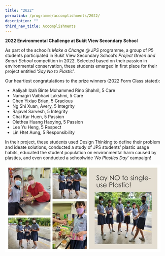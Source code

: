 ```yaml
---
title: "2022"
permalink: /programme/accomplishments/2022/
description: ""
third_nav_title: Accomplishments
---
```

 **2022 Environmental Challenge at Bukit View Secondary School**

As part of the school’s _Make a Change @ JPS_ programme, a group of P5 students participated in Bukit View Secondary School’s _Project Green and Smart School_ competition in 2022. Selected based on their passion in environmental conservation, these students emerged in first place for their project entitled ‘_Say No to Plastic_’.

Our heartiest congratulations to the prize winners (2022 Form Class stated):

* Aaliyah Izah Binte Mohammed Rino Shahril, 5 Care
* Namagiri Vaibhavi Lakshmi, 5 Care
* Chen Yixiao Brian, 5 Gracious
* Ng Shi Xuan, Avery, 5 Integrity
* Rajavel Sarvesh, 5 Integrity
* Chai Kar Huen, 5 Passion
* Olethea Huang Haoying, 5 Passion
* Lee Yu Heng, 5 Respect
* Lin Htet Aung, 5 Responsibility

In their project, these students used Design Thinking to define their problem and ideate solutions, conducted a study of JPS students’ plastic usage habits, educated the student population on environmental harm caused by plastics, and even conducted a schoolwide ‘_No Plastics Day_’ campaign!

![](/images/MakeAChange04.jpg)